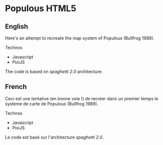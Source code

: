 # Populous HTML5

## English

Here's an attempt to recreate the map system of Populous (Bullfrog 1989).

Technos

- Javascript
- PixiJS

The code is based on _spaghetti 2.0_ architecture.

## French

Ceci est une tentative (en bonne voie !) de recréer dans un premier temps le système de carte de Populous (Bullfrog 1989).

Technos

- Javascript
- PixiJS

Le code est basé sur l'architecture _spaghetti 2.0_.